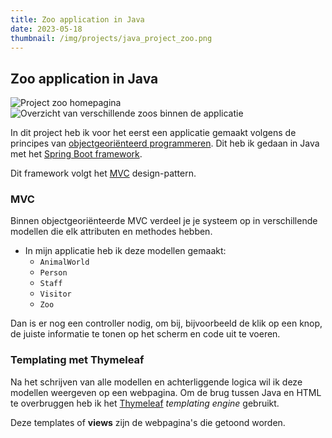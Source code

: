```yaml
---
title: Zoo application in Java
date: 2023-05-18
thumbnail: /img/projects/java_project_zoo.png
---
```


## Zoo application in Java

![Project zoo homepagina](/img/projects/java_project_zoo.png)
![Overzicht van verschillende zoos binnen de applicatie](/img/projects/java_project_zoos.png)

In dit project heb ik voor het eerst een applicatie gemaakt volgens de principes van [objectgeoriënteerd programmeren](https://nl.wikipedia.org/wiki/Objectgeori%C3%ABnteerd).
Dit heb ik gedaan in Java met het [Spring Boot framework](https://spring.io/projects/spring-boot/).

Dit framework volgt het [MVC](https://en.wikipedia.org/wiki/Model%E2%80%93view%E2%80%93controller) design-pattern.

### MVC

Binnen objectgeoriënteerde MVC verdeel je je systeem op in verschillende modellen die elk attributen en methodes hebben.

- In mijn applicatie heb ik deze modellen gemaakt:
  - `AnimalWorld`
  - `Person`
  - `Staff`
  - `Visitor`
  - `Zoo`

Dan is er nog een controller nodig, om bij, bijvoorbeeld de klik op een knop, de juiste informatie te tonen op het scherm en code uit te voeren.

### Templating met Thymeleaf

Na het schrijven van alle modellen en achterliggende logica wil ik deze modellen weergeven op een webpagina.
Om de brug tussen Java en HTML te overbruggen heb ik het [Thymeleaf](https://www.thymeleaf.org/) _templating engine_ gebruikt.

Deze templates of **views** zijn de webpagina's die getoond worden.
